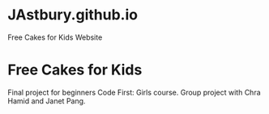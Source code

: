 # JAstbury.github.io
Free Cakes for Kids Website

# Free Cakes for Kids #
Final project for beginners Code First: Girls course. Group project with Chra Hamid and Janet Pang.
